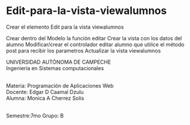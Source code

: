 # Edit-para-la-vista-viewalumnos

Crear el elemento Edit para la vista viewalumnos

Crear dentro del Modelo la función editar
Crear la vista con los datos del alumno
Modificar/crear el controlador editar alumno que utilice el método post para recibir los parametros
Actualizar la vista viewalumnos 

UNIVERSIDAD AUTÓNOMA DE CAMPECHE<br>
Ingeniería en Sistemas computacionales<br><br>

Materia: Programación de Aplicaciones Web<br>
Docente: Edgar D Caamal Dzulu<br>
Alumna: Monica A Cherrez Solis<br><br>

Semestre:7mo Grupo: B
